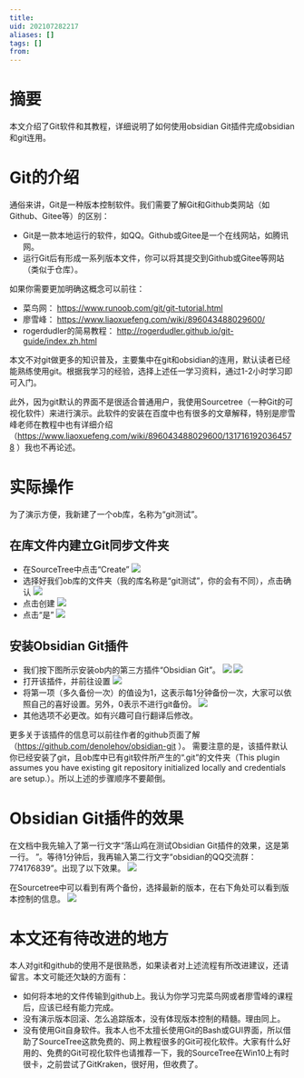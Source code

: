 ```yaml
---
title: 
uid: 202107282217
aliases: []
tags: []
from: 
---
```

# 摘要
本文介绍了Git软件和其教程，详细说明了如何使用obsidian Git插件完成obsidian和git连用。

# Git的介绍
通俗来讲，Git是一种版本控制软件。我们需要了解Git和Github类网站（如Github、Gitee等）的区别：
- Git是一款本地运行的软件，如QQ。Github或Gitee是一个在线网站，如腾讯网。
- 运行Git后有形成一系列版本文件，你可以将其提交到Github或Gitee等网站（类似于仓库）。

如果你需要更加明确这概念可以前往：
- 菜鸟网： https://www.runoob.com/git/git-tutorial.html
- 廖雪峰： https://www.liaoxuefeng.com/wiki/896043488029600/
- rogerdudler的简易教程： http://rogerdudler.github.io/git-guide/index.zh.html

本文不对git做更多的知识普及，主要集中在git和obsidian的连用，默认读者已经能熟练使用git。根据我学习的经验，选择上述任一学习资料，通过1-2小时学习即可入门。

此外，因为git默认的界面不是很适合普通用户，我使用Sourcetree（一种Git的可视化软件）来进行演示。此软件的安装在百度中也有很多的文章解释，特别是廖雪峰老师在教程中也有详细介绍（https://www.liaoxuefeng.com/wiki/896043488029600/1317161920364578 ）我也不再论述。

# 实际操作
为了演示方便，我新建了一个ob库，名称为“git测试”。
## 在库文件内建立Git同步文件夹
- 在SourceTree中点击“Create”
![](https://gitee.com/cyddgi/picture-store/raw/master/img/20210104230349.png)
- 选择好我们ob库的文件夹（我的库名称是“git测试”，你的会有不同），点击确认
![](https://gitee.com/cyddgi/picture-store/raw/master/img/20210104230451.png)
- 点击创建
![](https://gitee.com/cyddgi/picture-store/raw/master/img/20210104230649.png)
- 点击“是”
![](https://gitee.com/cyddgi/picture-store/raw/master/img/20210104230721.png)

## 安装Obsidian Git插件
- 我们按下图所示安装ob内的第三方插件“Obsidian Git”。
![](https://gitee.com/cyddgi/picture-store/raw/master/img/20210104230112.png)
![](https://gitee.com/cyddgi/picture-store/raw/master/img/20210104230153.png)
- 打开该插件，并前往设置
![](https://gitee.com/cyddgi/picture-store/raw/master/img/20210104231045.png)
- 将第一项（多久备份一次）的值设为1，这表示每1分钟备份一次，大家可以依照自己的喜好设置。另外，0表示不进行git备份。
![](https://gitee.com/cyddgi/picture-store/raw/master/img/20210104231130.png)
- 其他选项不必更改。如有兴趣可自行翻译后修改。

更多关于该插件的信息可以前往作者的github页面了解（https://github.com/denolehov/obsidian-git ）。
需要注意的是，该插件默认你已经安装了git，且ob库中已有git软件所产生的“.git”的文件夹（This plugin assumes you have existing git repository initialized locally and credentials are setup.）。所以上述的步骤顺序不要颠倒。

# Obsidian Git插件的效果
在文档中我先输入了第一行文字“落山鸡在测试Obsidian Git插件的效果，这是第一行。 ”。等待1分钟后，我再输入第二行文字“obsidian的QQ交流群：774176839”。出现了以下效果。
![](https://gitee.com/cyddgi/picture-store/raw/master/img/20210104231832.png)

在Sourcetree中可以看到有两个备份，选择最新的版本，在右下角处可以看到版本控制的信息。
![](https://gitee.com/cyddgi/picture-store/raw/master/img/20210104232053.png)


# 本文还有待改进的地方
本人对git和github的使用不是很熟悉，如果读者对上述流程有所改进建议，还请留言。本文可能还欠缺的方面有：
- 如何将本地的文件传输到github上。我认为你学习完菜鸟网或者廖雪峰的课程后，应该已经有能力完成。
- 没有演示版本回滚、怎么追踪版本，没有体现版本控制的精髓。理由同上。
- 没有使用Git自身软件。我本人也不太擅长使用Git的Bash或GUI界面，所以借助了SourceTree这款免费的、网上教程很多的Git可视化软件。大家有什么好用的、免费的Git可视化软件也请推荐一下，我的SourceTree在Win10上有时很卡，之前尝试了GitKraken，很好用，但收费了。
